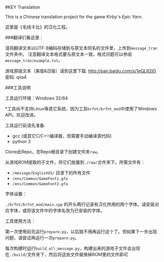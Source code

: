 ﻿#KEY Translation

This is a Chinese translation project for the game *Kirby's Epic Yarn*.

这里是《毛线卡比》的汉化工程。

###翻译们看这里：

请将翻译文本以UTF-8编码存储到与原文本同名的文件里，上传到`message_tran`文件夹中。
注意翻译文本格式要与原文本一致。格式问题可以参阅`message_tran/example.txt`。

游戏原版文本（美版&日版）请到这里下载: http://pan.baidu.com/s/1eQL62lG 密码: qxa4

###工具说明

工具运行环境：Windows 32/64

*工具尚不支持Linux等其它系统，因为工具`brfnt/brfnt_mod`中使用了Windows API。欢迎改进。

工具运行前请先准备:

- gcc (或其它C/C++编译器，但需要手动编译源代码)
- python 3

Clone此Repo，在Repo根目录下创建文件夹`raw`。

从游戏ROM提取的子文件，将它们放置到`./raw/`文件夹下。所需文件有：

- `/message/EnglishUS/` 目录下的所有文件
- `/env/Common/GameFont1.gfa`
- `/env/Common/GameFont2.gfa`

字体设置：

`./brfnt/brfnt_mod/main.cpp` 的开头两行记录有汉化所用的两个字体。请安装对应字体，或将该文件中的字体名改为已安装的字体。

工具使用方法：

第一次使用前先运行`prepare.py`，以后就不用再运行这个了。但如果下一步出现问题，请尝试再运行一次`prepare.py`。

每次构建时运行`build_all_message.py`，构建出来的游戏子文件会出现在`./build/`文件夹下，然后将这些文件替换掉ROM里的文件即可
